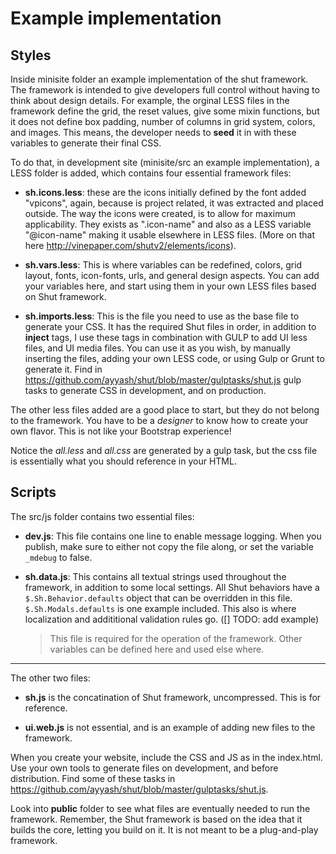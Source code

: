 Example implementation
===

Styles
---

Inside minisite folder an example implementation of the shut framework. The framework is intended to give developers full control without having to think about design details. For example, the orginal LESS files in the framework define the grid, the reset values, give some mixin functions, but it does not define box padding, number of columns in grid system, colors, and images. This means, the developer needs to **seed** it in with these variables to generate their final CSS. 

To do that, in development site (minisite/src an example implementation), a LESS folder is added, which contains four essential framework files:

- **sh.icons.less**: these are the icons initially defined by the font added "vpicons", again, because is project related, it was extracted and placed outside. The way the icons were created, is to allow for maximum applicability. They exists as ".icon-name" and also as a LESS variable "@icon-name" making it usable elsewhere in LESS files. (More on that here <http://vinepaper.com/shutv2/elements/icons>).

- **sh.vars.less**: This is where variables can be redefined, colors, grid layout, fonts, icon-fonts, urls, and general design aspects. You can add your variables here, and start using them in your own LESS files based on Shut framework.

- **sh.imports.less**: This is the file you need to use as the base file to generate your CSS. It has the required Shut files in order, in addition to **inject** tags, I use these tags in combination with GULP to add UI less files, and UI media files. You can use it as you wish, by manually inserting the files, adding your own LESS code, or using Gulp or Grunt to generate it. Find in <https://github.com/ayyash/shut/blob/master/gulptasks/shut.js> gulp tasks to generate CSS in development, and on production.

The other less files added are a good place to start, but they do not belong to the framework. You have to be a *designer* to know how to create your own flavor. This is not like your Bootstrap experience! 

Notice the *all.less* and *all.css* are generated by a gulp task, but the css file is essentially what you should reference in your HTML.

Scripts
---

The src/js folder contains two essential files:

- **dev.js**: This file contains one line to enable message logging. When you publish, make sure to either not copy the file along, or set the variable `_mdebug` to false.

- **sh.data.js**: This contains all textual strings used throughout the framework, in addition to some local settings. All Shut behaviors have a `$.Sh.Behavior.defaults` object that can be overridden in this file. `$.Sh.Modals.defaults` is one example included. This also is where localization and addititional validation rules go. ([] TODO: add example)

  > This file is required for the operation of the framework. Other variables can be defined here and used else where. 

***

The other two files:

- **sh.js** is the concatination of Shut framework, uncompressed. This is for reference.

- **ui.web.js** is not essential, and is an example of adding new files to the framework.

When you create your website, include the CSS and JS as in the index.html. Use your own tools to generate files on development, and before distribution. Find some of these tasks in <https://github.com/ayyash/shut/blob/master/gulptasks/shut.js>.

Look into **public** folder to see what files are eventually needed to run the framework. Remember, the Shut framework is based on the idea that it builds the core, letting you build on it. It is not meant to be a plug-and-play framework.
